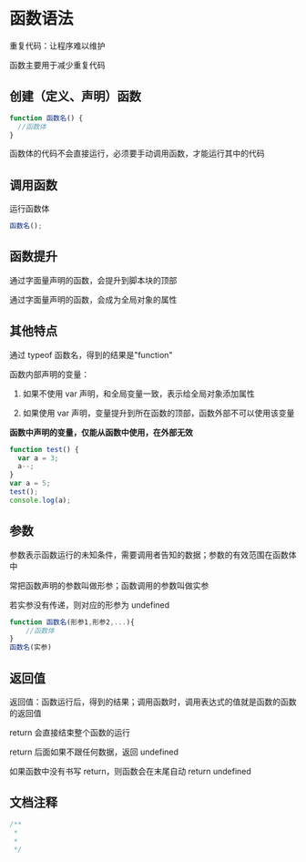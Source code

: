 # 函数语法

重复代码：让程序难以维护

函数主要用于减少重复代码

## 创建（定义、声明）函数

```js
function 函数名() {
  //函数体
}
```

函数体的代码不会直接运行，必须要手动调用函数，才能运行其中的代码

## 调用函数

运行函数体

```js
函数名();
```

## 函数提升

通过字面量声明的函数，会提升到脚本块的顶部

通过字面量声明的函数，会成为全局对象的属性

## 其他特点

通过 typeof 函数名，得到的结果是"function"

函数内部声明的变量：

1. 如果不使用 var 声明，和全局变量一致，表示给全局对象添加属性

2. 如果使用 var 声明，变量提升到所在函数的顶部，函数外部不可以使用该变量

**函数中声明的变量，仅能从函数中使用，在外部无效**

```js
function test() {
  var a = 3;
  a--;
}
var a = 5;
test();
console.log(a);
```

## 参数

参数表示函数运行的未知条件，需要调用者告知的数据；参数的有效范围在函数体中

常把函数声明的参数叫做形参；函数调用的参数叫做实参

若实参没有传递，则对应的形参为 undefined

```js
function 函数名(形参1,形参2,...){
    //函数体
}
函数名(实参)
```

## 返回值

返回值：函数运行后，得到的结果；调用函数时，调用表达式的值就是函数的函数的返回值

return 会直接结束整个函数的运行

return 后面如果不跟任何数据，返回 undefined

如果函数中没有书写 return，则函数会在末尾自动 return undefined

## 文档注释

```js
/**
 *
 *
 */
```
